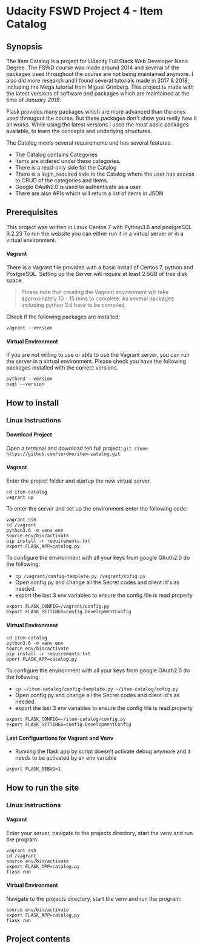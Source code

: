 # Udacity FSWD Project 4 - Item Catalog
## Synopsis
The Item Catalog is a project for Udacity Full Stack Web Developer Nano Degree.
The FSWD course was made around 2014 and several of the packages used throughout the course are not being maintained anymore.
I also did more research and I found several tutorials made in 2017 & 2018, including the Mega tutorial from Miguel Grinberg.
This project is made with the latest versions of software and packages which are maintained at the time of *January 2018*.

Flask provides many packages which are more advanced than the ones used througout the course. But these packages don't show you really how it all works. While using the latest versions I used the most basic packages available, to learn the concepts and underlying structures. 

The Catalog meets several requirements and has several features.
* The Catalog contains Categories
* Items are ordered under these categories.
* There is a read-only side for the Catalog
* There is a login_required side to the Catalog where the user has access to CRUD of the categories and items.
* Google OAuth2.0 is used to authenticate as a user.
* There are also APIs which will return a list of items in JSON

## Prerequisites
This project was written in Linux Centos 7 with Python3.6 and postgreSQL 9.2.23
To run the website you can either run it in a virtual server or in a virtual environment.
#### Vagrant
There is a Vagrant file provided with a basic install of Centos 7, python and PostgreSQL.
Setting up the Server will require at least 2.5GB of free disk space.
> Please note that creating the Vagrant environment will take approximately 10 - 15 mins to complete. As several packages including python 3.6 have to be compiled.

Check if the following packages are installed:
```
vagrant --version
```

#### Virtual Environment
If you are not willing to use or able to use the Vagrant server, you can run the server in a virtual environment. Please check you have the following packages installed with the correct versions.
```
python3 --version
psql --version
```

## How to install
### Linux Instructions
#### Download Project
Open a terminal and download teh full project: `git clone https://github.com/tordne/item-catalog.git`

#### Vagrant
Enter the project folder and startup the new virtual server.
```
cd item-catalog
vagrant up
```
To enter the server and set up the environment enter the following code:
```
vagrant ssh
cd /vagrant
python3.6 -m venv env
source env/bin/activate
pip install -r requirements.txt
export FLASK_APP=catalog.py
```
To configure the environment with all your keys from google OAuth2.0 do the following:
* `cp /vagrant/config-template.py /vagrant/cofig.py` 
* Open config.py and change all the Secret codes and client id's as needed.
* export the last 3 env variables to ensure the config file is read properly
```
export FLASK_CONFIG=/vagrant/config.py
export FLASK_SETTINGS=config.DevelopmentConfig
```

#### Virtual Environment
```
cd item-catalog
python3.6 -m venv env
source env/bin/activate
pip install -r requirements.txt
eport FLASK_APP=catalog.py
```
To configure the environment with all your keys from google OAuth2.0 do the following:
* `cp ~/item-catalog/config-template.py ~/item-catalog/cofig.py` 
* Open config.py and change all the Secret codes and client id's as needed.
* export the last 3 env variables to ensure the config file is read properly
```
export FLASK_CONFIG=~/item-catalog/config.py
export FLASK_SETTINGS=config.DevelopmentConfig
```

#### Last Configuartions for Vagrant and Venv 
* Running the flask app by script doesn't activate debug anymore and it needs to be activated by an env variable
```
export FLASK_DEBUG=1
```

## How to run the site
### Linux Instructions
#### Vagrant
Enter your server, navigate to the projects directory, start the venv and run the program:
```
vagrant ssh
cd /vagrant
source env/bin/activate
export FLASK_APP=catalog.py
flask run
```

#### Virtual Environment
Navigate to the projects directory, start the venv and run the program:
```
source env/bin/activate
export FLASK_APP=catalog.py
flask run
```

## Project contents
